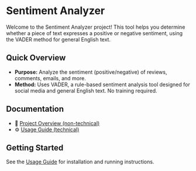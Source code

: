 # Sentiment Analyzer

Welcome to the Sentiment Analyzer project! This tool helps you determine whether a piece of text expresses a positive or negative sentiment, using the VADER method for general English text.

## Quick Overview

- **Purpose:** Analyze the sentiment (positive/negative) of reviews, comments, emails, and more.
- **Method:** Uses VADER, a rule-based sentiment analysis tool designed for social media and general English text. No training required.

## Documentation

- 📄 [Project Overview (non-technical)](PROJECT_OVERVIEW.md)
- ⚙️ [Usage Guide (technical)](USAGE.md)

## Getting Started

See the [Usage Guide](USAGE.md) for installation and running instructions.